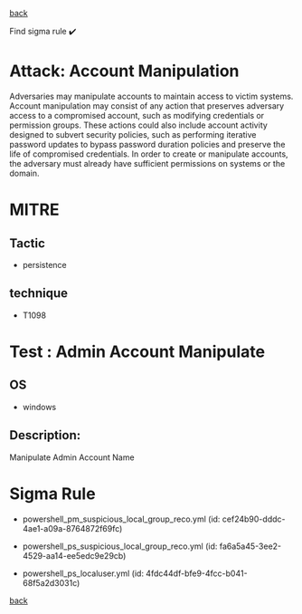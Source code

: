 
[back](../index.md)

Find sigma rule :heavy_check_mark: 

# Attack: Account Manipulation 

Adversaries may manipulate accounts to maintain access to victim systems. Account manipulation may consist of any action that preserves adversary access to a compromised account, such as modifying credentials or permission groups. These actions could also include account activity designed to subvert security policies, such as performing iterative password updates to bypass password duration policies and preserve the life of compromised credentials. In order to create or manipulate accounts, the adversary must already have sufficient permissions on systems or the domain.

# MITRE
## Tactic
  - persistence


## technique
  - T1098


# Test : Admin Account Manipulate
## OS
  - windows


## Description:
Manipulate Admin Account Name


# Sigma Rule
 - powershell_pm_suspicious_local_group_reco.yml (id: cef24b90-dddc-4ae1-a09a-8764872f69fc)

 - powershell_ps_suspicious_local_group_reco.yml (id: fa6a5a45-3ee2-4529-aa14-ee5edc9e29cb)

 - powershell_ps_localuser.yml (id: 4fdc44df-bfe9-4fcc-b041-68f5a2d3031c)



[back](../index.md)
